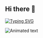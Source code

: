 ## Hi there 👋

[![Typing SVG](https://readme-typing-svg.demolab.com?font=&weight=900&size=48&letterSpacing=.2rem;&pause=1000&center=true&vCenter=true&random=true&width=1200&height=400&lines=Let's+Jump+Innn;Data+Science+Inspiration)](https://git.io/typing-svg)


![Animated text](https://typograssy.deno.dev/api?text=Tran%20Khoi%20Nguyen%20&l0=ffffff&l1=ce80ea&l2=bf45af&l3=720a8f&l4=9b1cca&frame=8b18c9&speed=250&comment=Let's%20road%20road%20road%20the%20road)

